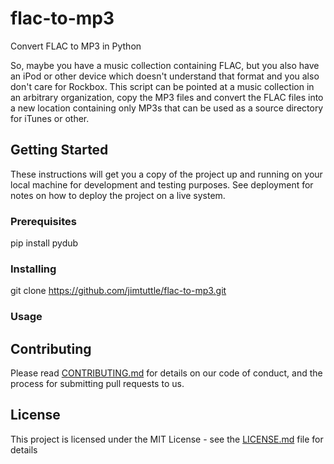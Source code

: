 # flac-to-mp3
Convert FLAC to MP3 in Python

So, maybe you have a music collection containing FLAC, but you also have an iPod or other device which doesn't understand that format and you also don't care for Rockbox.  This script can be pointed at a music collection in an arbitrary organization, copy the MP3 files and convert the FLAC files into a new location containing only MP3s that can be used as a source directory for iTunes or other.

## Getting Started

These instructions will get you a copy of the project up and running on your local machine for development and testing purposes. See deployment for notes on how to deploy the project on a live system.

### Prerequisites

pip install pydub

### Installing

git clone https://github.com/jimtuttle/flac-to-mp3.git

### Usage


## Contributing

Please read [CONTRIBUTING.md](https://gist.github.com/PurpleBooth/b24679402957c63ec426) for details on our code of conduct, and the process for submitting pull requests to us.

## License

This project is licensed under the MIT License - see the [LICENSE.md](LICENSE.md) file for details

